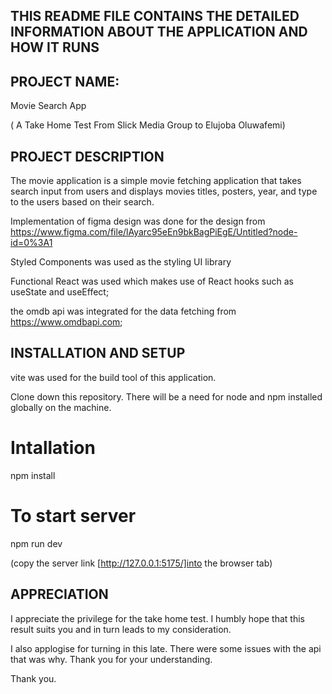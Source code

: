 ## THIS README FILE CONTAINS THE DETAILED INFORMATION ABOUT THE APPLICATION AND HOW IT RUNS 

## PROJECT NAME: 
Movie Search App

( A Take Home Test From Slick Media Group
 to Elujoba Oluwafemi)

## PROJECT DESCRIPTION
The movie application is a simple movie fetching application that takes search input from users and displays movies titles, posters, year, and type to the users based on their search. 

Implementation of figma design was done for the design from https://www.figma.com/file/lAyarc95eEn9bkBagPiEgE/Untitled?node-id=0%3A1

Styled Components was used as the styling UI library 

Functional React was used which makes use of React hooks such as useState and useEffect; 

the omdb api was integrated for the data fetching from https://www.omdbapi.com; 

## INSTALLATION AND SETUP 

vite was used for the build tool of this application. 


Clone down this repository. There will be a need for node and npm installed globally on the machine. 

# Intallation 
npm install 
 
# To start server
npm run dev

(copy the server link [http://127.0.0.1:5175/]into the browser tab)

## APPRECIATION
 I appreciate the privilege for the take home test. I humbly hope that this result suits you and in turn leads to my consideration. 

 I also applogise for turning in this late. There were some issues with the api that was why. Thank you for your understanding. 

 Thank you. 
